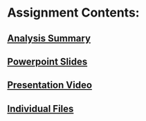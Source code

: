# Assignment Contents:
## [Analysis Summary](https://view.officeapps.live.com/op/view.aspx?src=https%3A%2F%2Fraw.githubusercontent.com%2Fjpntc%2FCSCI-331-Database-Systems%2Fmain%2FUDT%2520Metadata%2520Taxonomy%2520Strategies%2520Analysis%2FGroup%2520Files%2FG331_NG2_Group_Summary.docx&wdOrigin=BROWSELINK)
## [Powerpoint Slides](https://view.officeapps.live.com/op/view.aspx?src=https%3A%2F%2Fraw.githubusercontent.com%2Fjpntc%2FCSCI-331-Database-Systems%2Fmain%2FUDT%2520Metadata%2520Taxonomy%2520Strategies%2520Analysis%2FGroup%2520Files%2FG331_NG2_GroupPresentation.pptx&wdOrigin=BROWSELINK)
## [Presentation Video](https://drive.google.com/file/d/1931zGSVLidjSN_-7NwuiNqmj41afNBqB/view?usp=drive_link)

## [Individual Files](https://github.com/jpntc/CSCI-331-Database-Systems/tree/main/UDT%20Metadata%20Taxonomy%20Strategies%20Analysis/Individual%20Analyses)

